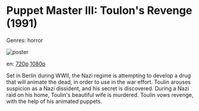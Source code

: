 # Puppet Master III: Toulon's Revenge (1991)

Genres: horror

![poster](http://image.tmdb.org/t/p/w500/BF7jnHlq8rwG1X0H7nFXQSbNlX.jpg)

en:
  [720p](magnet:?xt=urn:btih:234AAA4892B1AEB781FD90AB2396DAD560F55B34&tr=udp://glotorrents.pw:6969/announce&tr=udp://tracker.opentrackr.org:1337/announce&tr=udp://torrent.gresille.org:80/announce&tr=udp://tracker.openbittorrent.com:80&tr=udp://tracker.coppersurfer.tk:6969&tr=udp://tracker.leechers-paradise.org:6969&tr=udp://p4p.arenabg.ch:1337&tr=udp://tracker.internetwarriors.net:1337)
  [1080p](magnet:?xt=urn:btih:F1894F74851CB35B2F623BE23E3402E8A4D990B7&tr=udp://glotorrents.pw:6969/announce&tr=udp://tracker.opentrackr.org:1337/announce&tr=udp://torrent.gresille.org:80/announce&tr=udp://tracker.openbittorrent.com:80&tr=udp://tracker.coppersurfer.tk:6969&tr=udp://tracker.leechers-paradise.org:6969&tr=udp://p4p.arenabg.ch:1337&tr=udp://tracker.internetwarriors.net:1337)
  


Set in Berlin during WWII, the Nazi regime is attempting to develop a drug that will animate the dead, in order to use in the war effort. Toulin arouses suspicion as a Nazi dissident, and his secret is discovered. During a Nazi raid on his home, Toulin's beautiful wife is murdered. Toulin vows revenge, with the help of his animated puppets.
